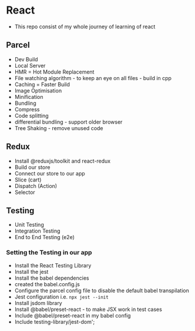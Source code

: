 # React

- This repo consist of my whole journey of learning of react

## Parcel

- Dev Build
- Local Server
- HMR = Hot Module Replacement
- File watching algorithm - to keep an eye on all files - build in cpp
- Caching = Faster Build
- Image Optimisation
- Minification
- Bundling
- Compress
- Code splitting 
- differential bundling - support older browser
- Tree Shaking - remove unused code

## Redux

- Install @reduxjs/toolkit and react-redux
- Build our store 
- Connect our store to our app 
- Slice (cart)
- Dispatch (Action)
- Selector

## Testing

- Unit Testing
- Integration Testing
- End to End Testing (e2e) 

### Setting the Testing in our app

- Install the React Testing Library
- Install the jest 
- Install the babel dependencies 
- created the babel.config.js
- Configure the parcel config file to disable the default babel transpilation
- Jest configuration  i.e. `npx jest --init`
- Install jsdom library
- Install @babel/preset-react - to make JSX work in test cases
- Include @babel/preset-react in my babel config
- Include testing-library/jest-dom';
